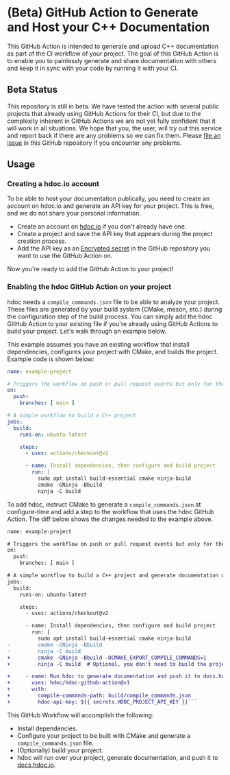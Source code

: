 # (Beta) GitHub Action to Generate and Host your C++ Documentation

This GitHub Action is intended to generate and upload C++ documentation as part of the CI workflow of your project.
The goal of this GitHub Action is to enable you to painlessly generate and share documentation with others and keep it in sync with your code by running it with your CI.

## Beta Status

This repository is still in beta.
We have tested the action with several public projects that already using GitHub Actions for their CI, but due to the complexity inherent in GitHub Actions we are not yet fully confident that it will work in all situations.
We hope that you, the user, will try out this service and report back if there are any problems so we can fix them.
Please [file an issue](https://github.com/hdoc/hdoc-github-action/issues) in this GitHub repository if you encounter any problems.

## Usage

### Creating a hdoc.io account

To be able to host your documentation publically, you need to create an account on hdoc.io and generate an API key for your project.
This is free, and we do not share your personal information.

- Create an account on [hdoc.io](https://app.hdoc.io) if you don't already have one.
- Create a project and save the API key that appears during the project creation process.
- Add the API key as an [Encrypted secret](https://docs.github.com/en/actions/security-guides/encrypted-secrets) in the GitHub repository you want to use the GitHub Action on.

Now you're ready to add the GitHub Action to your project!

### Enabling the hdoc GitHub Action on your project

hdoc needs a `compile_commands.json` file to be able to analyze your project.
These files are generated by your build system (CMake, meson, etc.) during the configuration step of the build process.
You can simply add the hdoc GitHub Action to your existing file if you're already using GitHub Actions to build your project.
Let's walk through an example below.

This example assumes you have an existing workflow that install dependencies, configures your project with CMake, and builds the project.
Example code is shown below:

```yaml
name: example-project

# Triggers the workflow on push or pull request events but only for the main branch
on:
  push:
    branches: [ main ]

# A simple workflow to build a C++ project
jobs:
  build:
    runs-on: ubuntu-latest

    steps:
      - uses: actions/checkout@v2

      - name: Install dependencies, then configure and build project
        run: |
          sudo apt install build-essential cmake ninja-build
          cmake -GNinja -Bbuild
          ninja -C build
```

To add hdoc, instruct CMake to generate a `compile_commands.json` at configure-time and add a step to the workflow that uses the hdoc GitHub Action.
The diff below shows the changes needed to the example above.

```diff
name: example-project

# Triggers the workflow on push or pull request events but only for the main branch
on:
  push:
    branches: [ main ]

# A simple workflow to build a C++ project and generate documentation with hdoc
jobs:
  build:
    runs-on: ubuntu-latest

    steps:
      - uses: actions/checkout@v2

      - name: Install dependencies, then configure and build project
        run: |
          sudo apt install build-essential cmake ninja-build
-         cmake -GNinja -Bbuild
-         ninja -C build
+         cmake -GNinja -Bbuild -DCMAKE_EXPORT_COMPILE_COMMANDS=1
+         ninja -C build  # Optional, you don't need to build the project to use hdoc

+     - name: Run hdoc to generate documentation and push it to docs.hdoc.io
+       uses: hdoc/hdoc-github-action@v1
+       with:
+         compile-commands-path: build/compile_commands.json
+         hdoc-api-key: ${{ secrets.HDOC_PROJECT_API_KEY }}```
```

This GitHub Workflow will accomplish the following:
- Install dependencies.
- Configure your project to be built with CMake and generate a `compile_commands.json` file.
- (Optionally) build your project.
- hdoc will run over your project, generate documentation, and push it to [docs.hdoc.io](https://docs.hdoc.io).

